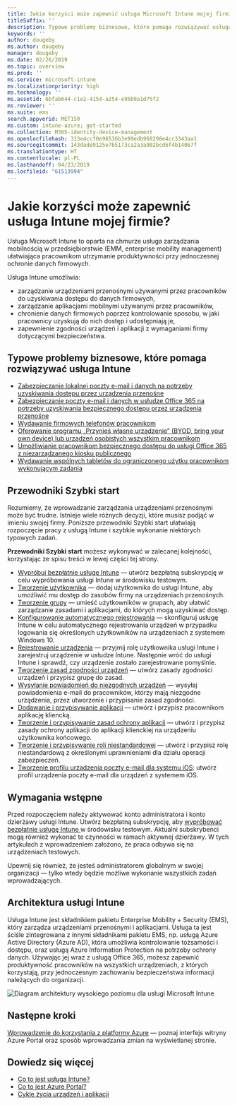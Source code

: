 ```yaml
---
title: Jakie korzyści może zapewnić usługa Microsoft Intune mojej firmie
titleSuffix: ''
description: Typowe problemy biznesowe, które pomaga rozwiązywać usługa Microsoft Intune.
keywords: ''
author: dougeby
ms.author: dougeby
manager: dougeby
ms.date: 02/26/2019
ms.topic: overview
ms.prod: ''
ms.service: microsoft-intune
ms.localizationpriority: high
ms.technology: ''
ms.assetid: 6bfab644-c1e2-4154-a254-e95b9a1d75f2
ms.reviewer: ''
ms.suite: ems
search.appverid: MET150
ms.custom: intune-azure; get-started
ms.collection: M365-identity-device-management
ms.openlocfilehash: 313e4ccf0e96536b3e99edb968298e4cc3343aa1
ms.sourcegitcommit: 143dade9125e7b5173ca2a3a902bcd6f4b14067f
ms.translationtype: HT
ms.contentlocale: pl-PL
ms.lasthandoff: 04/23/2019
ms.locfileid: "61513994"
---
```

# <a name="what-can-intune-do-for-my-company"></a>Jakie korzyści może zapewnić usługa Intune mojej firmie?
Usługa Microsoft Intune to oparta na chmurze usługa zarządzania mobilnością w przedsiębiorstwie (EMM, enterprise mobility management) ułatwiająca pracownikom utrzymanie produktywności przy jednoczesnej ochronie danych firmowych.

Usługa Intune umożliwia:

- zarządzanie urządzeniami przenośnymi używanymi przez pracowników do uzyskiwania dostępu do danych firmowych,
- zarządzanie aplikacjami mobilnymi używanymi przez pracowników,
- chronienie danych firmowych poprzez kontrolowanie sposobu, w jaki pracownicy uzyskują do nich dostęp i udostępniają je,
- zapewnienie zgodności urządzeń i aplikacji z wymaganiami firmy dotyczącymi bezpieczeństwa.

## <a name="common-business-problems-that-intune-helps-solve"></a>Typowe problemy biznesowe, które pomaga rozwiązywać usługa Intune

* [Zabezpieczanie lokalnej poczty e-mail i danych na potrzeby uzyskiwania dostępu przez urządzenia przenośne](common-scenarios.md#protecting-your-on-premises-email-and-data-so-it-can-be-safely-accessed-by-mobile-devices)
* [Zabezpieczanie poczty e-mail i danych w usłudze Office 365 na potrzeby uzyskiwania bezpiecznego dostępu przez urządzenia przenośne](common-scenarios.md#protecting-your-office-365-email-and-data-so-it-can-be-safely-accessed-by-mobile-devices)
* [Wydawanie firmowych telefonów pracownikom](common-scenarios.md#issue-corporate-owned-phones-to-your-employees)
* [Oferowanie programu „Przynieś własne urządzenie” (BYOD, bring your own device) lub urządzeń osobistych wszystkim pracownikom](common-scenarios.md#offer-a-bring-your-own-device-program-to-all-employees)
* [Umożliwianie pracownikom bezpiecznego dostępu do usługi Office 365 z niezarządzanego kiosku publicznego](common-scenarios.md#enable-your-employees-to-securely-access-office-365-from-an-unmanaged-public-kiosk)
* [Wydawanie wspólnych tabletów do ograniczonego użytku pracownikom wykonującym zadania](common-scenarios.md#issue-limited-use-shared-tablets-to-your-employees)

## <a name="quickstarts"></a>Przewodniki Szybki start

Rozumiemy, że wprowadzanie zarządzania urządzeniami przenośnymi może być trudne. Istnieje wiele różnych decyzji, które musisz podjąć w imieniu swojej firmy. Poniższe przewodniki Szybki start ułatwiają rozpoczęcie pracy z usługą Intune i szybkie wykonanie niektórych typowych zadań.

**Przewodniki Szybki start** możesz wykonywać w zalecanej kolejności, korzystając ze spisu treści w lewej części tej strony.

- [Wypróbuj bezpłatnie usługę Intune](free-trial-sign-up.md) — utwórz bezpłatną subskrypcję w celu wypróbowania usługi Intune w środowisku testowym.    
- [Tworzenie użytkownika](quickstart-create-user.md) — dodaj użytkownika do usługi Intune, aby umożliwić mu dostęp do zasobów firmy na urządzeniach przenośnych.
- [Tworzenie grupy](quickstart-create-group.md) — umieść użytkowników w grupach, aby ułatwić zarządzanie zasadami i aplikacjami, do których mogą uzyskiwać dostęp.
- [Konfigurowanie automatycznego rejestrowania](quickstart-setup-auto-enrollment.md) — skonfiguruj usługę Intune w celu automatycznego rejestrowania urządzeń w przypadku logowania się określonych użytkowników na urządzeniach z systemem Windows 10.
- [Rejestrowanie urządzenia](quickstart-enroll-windows-device.md) — przyjmij rolę użytkownika usługi Intune i zarejestruj urządzenie w usłudze Intune. Następnie wróć do usługi Intune i sprawdź, czy urządzenie zostało zarejestrowane pomyślnie.
- [Tworzenie zasad zgodności urządzeń](quickstart-set-password-length-android.md) — utwórz zasady zgodności urządzeń i przypisz grupę do zasad.
- [Wysyłanie powiadomień do niezgodnych urządzeń](quickstart-send-notification.md) — wysyłaj powiadomienia e-mail do pracowników, którzy mają niezgodne urządzenia, przez utworzenie i przypisanie zasad zgodności.
- [Dodawanie i przypisywanie aplikacji](quickstart-add-assign-app.md) — utwórz i przypisz pracownikom aplikację kliencką.
- [Tworzenie i przypisywanie zasad ochrony aplikacji](quickstart-create-assign-app-policy.md) — utwórz i przypisz zasady ochrony aplikacji do aplikacji klienckiej na urządzeniu użytkownika końcowego.
- [Tworzenie i przypisywanie roli niestandardowej](quickstart-create-custom-role.md) — utwórz i przypisz rolę niestandardową z określonymi uprawnieniami dla działu operacji zabezpieczeń. 
- [Tworzenie profilu urządzenia poczty e-mail dla systemu iOS](quickstart-email-profile.md): utwórz profil urządzenia poczty e-mail dla urządzeń z systemem iOS.

## <a name="prerequisites"></a>Wymagania wstępne

Przed rozpoczęciem należy aktywować konto administratora i konto dzierżawy usługi Intune. Utwórz bezpłatną subskrypcję, aby [wypróbować bezpłatnie usługę Intune ](free-trial-sign-up.md) w środowisku testowym. Aktualni subskrybenci mogą również wykonać te czynności w ramach aktywnej dzierżawy. W tych artykułach z wprowadzeniem założono, że praca odbywa się na urządzeniach testowych.

Upewnij się również, że jesteś administratorem globalnym w swojej organizacji — tylko wtedy będzie możliwe wykonanie wszystkich zadań wprowadzających.

## <a name="intune-architecture"></a>Architektura usługi Intune

Usługa Intune jest składnikiem pakietu Enterprise Mobility + Security (EMS), który zarządza urządzeniami przenośnymi i aplikacjami. Usługa ta jest ściśle zintegrowana z innymi składnikami pakietu EMS, np. usługą Azure Active Directory (Azure AD), która umożliwia kontrolowanie tożsamości i dostępu, oraz usługą Azure Information Protection na potrzeby ochrony danych. Używając jej wraz z usługą Office 365, możesz zapewnić produktywność pracowników na wszystkich urządzeniach, z których korzystają, przy jednoczesnym zachowaniu bezpieczeństwa informacji należących do organizacji.

![Diagram architektury wysokiego poziomu dla usługi Microsoft Intune](/intune/media/intunearchitecture.svg)

## <a name="next-steps"></a>Następne kroki

[Wprowadzenie do korzystania z platformy Azure](get-started-azure.md) — poznaj interfejs witryny Azure Portal oraz sposób wprowadzania zmian na wyświetlanej stronie.

## <a name="learn-more"></a>Dowiedz się więcej

* [Co to jest usługa Intune?](introduction-intune.md)
* [Co to jest Azure Portal?](what-is-intune.md)
* [Cykle życia urządzeń i aplikacji](introduction-device-app-lifecycles.md)
